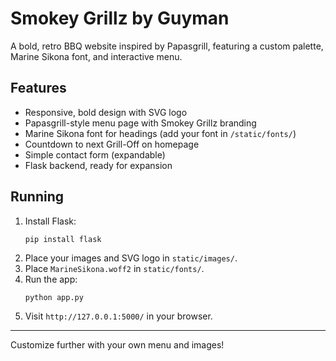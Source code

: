 # Smokey Grillz by Guyman

A bold, retro BBQ website inspired by Papasgrill, featuring a custom palette, Marine Sikona font, and interactive menu.

## Features

- Responsive, bold design with SVG logo
- Papasgrill-style menu page with Smokey Grillz branding
- Marine Sikona font for headings (add your font in `/static/fonts/`)
- Countdown to next Grill-Off on homepage
- Simple contact form (expandable)
- Flask backend, ready for expansion

## Running

1. Install Flask:
   ```
   pip install flask
   ```
2. Place your images and SVG logo in `static/images/`.
3. Place `MarineSikona.woff2` in `static/fonts/`.
4. Run the app:
   ```
   python app.py
   ```
5. Visit `http://127.0.0.1:5000/` in your browser.

---

Customize further with your own menu and images!